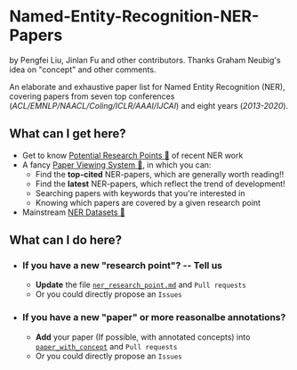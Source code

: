 # Named-Entity-Recognition-NER-Papers
by Pengfei Liu, Jinlan Fu and other contributors.
Thanks Graham Neubig's idea on "concept" and other comments.

An elaborate and exhaustive paper list for Named Entity Recognition (NER),
covering papers from seven top conferences (*ACL/EMNLP/NAACL/Coling/ICLR/AAAI/IJCAI*)  and eight years (*2013-2020*).

## What can I get here?
* Get to know [Potential Research Points &#x1F53D;](https://github.com/pfliu-nlp/Named-Entity-Recognition-NER-Papers/blob/master/ner_concept.md) of recent NER work
* A fancy [Paper Viewing System &#x1F53D;](http://pfliu.com/ner/ner.html), in which you can:
	* Find the **top-cited** NER-papers, which are generally worth reading!!
	* Find the **latest** NER-papers, which reflect the trend of development!
	* Searching papers with keywords that you're interested in
	* Knowing which papers are covered by a given research point
* Mainstream [NER Datasets &#x1F53D;](https://github.com/pfliu-nlp/Named-Entity-Recognition-NER-Papers/blob/master/ner_dataset.md)


## What can I do here?
* ### If you have a new "research point"?  -- Tell us
	* **Update** the file [`ner_research_point.md`](https://github.com/pfliu-nlp/Named-Entity-Recognition-NER-Papers/blob/master/ner_concept.md) and `Pull requests`
	* Or you could directly propose an `Issues`




* ### If you have a new "paper" or more reasonalbe annotations?
	* **Add** your paper (If possible, with annotated concepts) into [`paper_with_concept`](https://github.com/pfliu-nlp/Named-Entity-Recognition-NER-Papers/blob/master/paper_with_concept) and `Pull requests`
	* Or you could directly propose an `Issues`
